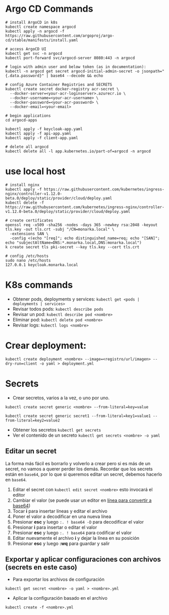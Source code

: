 # Argo CD Commands

```
# install ArgoCD in k8s
kubectl create namespace argocd
kubectl apply -n argocd -f https://raw.githubusercontent.com/argoproj/argo-cd/stable/manifests/install.yaml

# access ArgoCD UI
kubectl get svc -n argocd
kubectl port-forward svc/argocd-server 8080:443 -n argocd

# login with admin user and below token (as in documentation):
kubectl -n argocd get secret argocd-initial-admin-secret -o jsonpath="{.data.password}" | base64 --decode && echo

# config Azure Container Registries and SECRETS
kubectl create secret docker-registry acr-secret \
  --docker-server=<your-acr-loginserver>.azurecr.io \
  --docker-username=<your-acr-username> \
  --docker-password=<your-acr-password> \
  --docker-email=<your-email>

# begin applications
cd argocd-apps

kubectl apply -f keycloak-app.yaml
kubectl apply -f api-app.yaml
kubectl apply -f client-app.yaml

# delete all argocd
kubectl delete all -l app.kubernetes.io/part-of=argocd -n argocd
```

# use local host

```
# install nginx
kubectl apply -f https://raw.githubusercontent.com/kubernetes/ingress-nginx/controller-v1.12.0-beta.0/deploy/static/provider/cloud/deploy.yaml
kubectl delete -f https://raw.githubusercontent.com/kubernetes/ingress-nginx/controller-v1.12.0-beta.0/deploy/static/provider/cloud/deploy.yaml

# create certificates
openssl req -x509 -sha256 -nodes -days 365 -newkey rsa:2048 -keyout tls.key -out tls.crt -subj "/CN=monarka.local" \
  -extensions SAN \
  -config <(echo "[req]"; echo distinguished_name=req; echo "[SAN]"; echo "subjectAltName=DNS:*.monarka.local,DNS:monarka.local")
k create secret tls pki-secret --key tls.key --cert tls.crt

# config /etc/hosts
sudo nano /etc/hosts
127.0.0.1 keycloak.monarka.local
```

# K8s commands

- Obtener pods, deployments y services: `kubectl get <pods | deployments | services>`
- Revisar todos pods: `kubectl describe pods`
- Revisar un pod: `kubectl describe pod <nombre>`
- Eliminar pod: `kubectl delete pod <nombre>`
- Revisar logs: `kubectl logs <nombre>`

# Crear deployment:

```
kubectl create deployment <nombre> --image=<registro/url/imagen> --dry-run=client -o yaml > deployment.yml
```

# Secrets

- Crear secretos, varios a la vez, o uno por uno.

```
kubectl create secret generic <nombre> --from-literal=key=value

kubectl create secret generic secret1 --from-literal=key1=value1 --from-literal=key2=value2
```

- Obtener los secretos `kubectl get secrets`
- Ver el contenido de un secreto `kubectl get secrets <nombre> -o yaml`

## Editar un secret

La forma más fácil es borrarlo y volverlo a crear pero si es más de un secret, no vamos a querer perder los demás.
Recordar que los secrets están en `base64`, por lo que si queremos editar un secret, debemos hacerlo en `base64`.

1. Editar el secret con `kubectl edit secret <nombre>` esto invocará el editor
2. Cambiar el valor (se puede usar un editor en [línea para convertir a base64](https://www.rapidtables.com/web/tools/base64-decode.html))
3. Tocar **i** para insertar líneas y editar el archivo
4. Poner el valor a decodificar en una nueva línea
5. Presionar **esc** y luego `:. ! base64 -D` para decodificar el valor
6. Presionar **i** para insertar o editar el valor
7. Presionar **esc** y luego `:. ! base64` para codificar el valor
8. Editar nuevamente el archivo **i** y dejar la línea en su posición
9. Presionar **esc** y luego **:wq** para guardar y salir

## Exportar y aplicar configuraciones con archivos (secrets en este caso)

- Para exportar los archivos de configuración

```
kubectl get secret <nombre> -o yaml > <nombre>.yml
```

- Aplicar la configuración basado en el archivo

```
kubectl create -f <nombre>.yml
```
